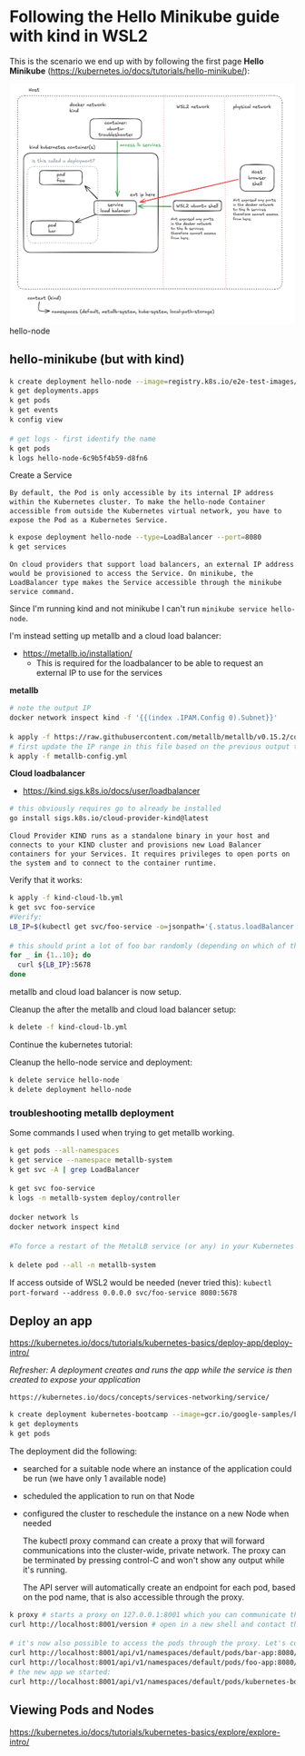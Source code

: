 # Following the Hello Minikube guide with kind in WSL2

This is the scenario we end up with by following the first page **Hello Minikube** (https://kubernetes.io/docs/tutorials/hello-minikube/):

![scenario](https://github.com/joellindberg/kubernetes-lab/raw/main/kind/kubernetes-lab-kind-02.png)
hello-node



## hello-minikube (but with kind)

~~~bash
k create deployment hello-node --image=registry.k8s.io/e2e-test-images/agnhost:2.53 -- /agnhost netexec --http-port=8080
k get deployments.apps
k get pods
k get events
k config view

# get logs - first identify the name
k get pods
k logs hello-node-6c9b5f4b59-d8fn6
~~~


Create a Service

    By default, the Pod is only accessible by its internal IP address within the Kubernetes cluster. To make the hello-node Container accessible from outside the Kubernetes virtual network, you have to expose the Pod as a Kubernetes Service.

~~~bash
k expose deployment hello-node --type=LoadBalancer --port=8080
k get services
~~~


    On cloud providers that support load balancers, an external IP address would be provisioned to access the Service. On minikube, the LoadBalancer type makes the Service accessible through the minikube service command.

Since I'm running kind and not minikube I can't run `minikube service hello-node`.

I'm instead setting up metallb and a cloud load balancer:

* https://metallb.io/installation/
    - This is required for the loadbalancer to be able to request an external IP to use for the services

**metallb**
~~~bash
# note the output IP
docker network inspect kind -f '{{(index .IPAM.Config 0).Subnet}}'

k apply -f https://raw.githubusercontent.com/metallb/metallb/v0.15.2/config/manifests/metallb-native.yaml
# first update the IP range in this file based on the previous output to match Docker's internal network for kind:
k apply -f metallb-config.yml 
~~~

**Cloud loadbalancer**

* https://kind.sigs.k8s.io/docs/user/loadbalancer

~~~bash
# this obviously requires go to already be installed
go install sigs.k8s.io/cloud-provider-kind@latest
~~~

    Cloud Provider KIND runs as a standalone binary in your host and connects to your KIND cluster and provisions new Load Balancer containers for your Services. It requires privileges to open ports on the system and to connect to the container runtime.

Verify that it works:
~~~bash
k apply -f kind-cloud-lb.yml
k get svc foo-service
#Verify:
LB_IP=$(kubectl get svc/foo-service -o=jsonpath='{.status.loadBalancer.ingress[0].ip}')

# this should print a lot of foo bar randomly (depending on which of the pods receive the request)
for _ in {1..10}; do
  curl ${LB_IP}:5678
done
~~~

metallb and cloud load balancer is now setup.

Cleanup the after the metallb and cloud load balancer setup:
~~~bash
k delete -f kind-cloud-lb.yml
~~~



Continue the kubernetes tutorial:

Cleanup the hello-node service and deployment:
~~~bash
k delete service hello-node
k delete deployment hello-node
~~~





### troubleshooting metallb deployment

Some commands I used when trying to get metallb working.

~~~bash
k get pods --all-namespaces
k get service --namespace metallb-system
k get svc -A | grep LoadBalancer

k get svc foo-service
k logs -n metallb-system deploy/controller

docker network ls
docker network inspect kind

#To force a restart of the MetalLB service (or any) in your Kubernetes cluster, especially after updating its configuration or IP pool, the cleanest way is to delete its pods—Kubernetes will automatically recreate them. This ensures the controller and speaker #components reload the latest config and reprocess any pending LoadBalancer services.

k delete pod --all -n metallb-system
~~~

If access outside of WSL2 would be needed (never tried this): `kubectl port-forward --address 0.0.0.0 svc/foo-service 8080:5678`




## Deploy an app

https://kubernetes.io/docs/tutorials/kubernetes-basics/deploy-app/deploy-intro/

*Refresher: A deployment creates and runs the app while the service is then created to expose your application*

    https://kubernetes.io/docs/concepts/services-networking/service/


~~~bash
k create deployment kubernetes-bootcamp --image=gcr.io/google-samples/kubernetes-bootcamp:v1
k get deployments
k get pods
~~~

The deployment did the following:
* searched for a suitable node where an instance of the application could be run (we have only 1 available node)
* scheduled the application to run on that Node
* configured the cluster to reschedule the instance on a new Node when needed


    The kubectl proxy command can create a proxy that will forward communications into the cluster-wide, private network. The proxy can be terminated by pressing control-C and won't show any output while it's running.

    The API server will automatically create an endpoint for each pod, based on the pod name, that is also accessible through the proxy.

~~~bash
k proxy # starts a proxy on 127.0.0.1:8001 which you can communicate through
curl http://localhost:8001/version # open in a new shell and contact the API

# it's now also possible to access the pods through the proxy. Let's connect to our foo and bar apps:
curl http://localhost:8001/api/v1/namespaces/default/pods/bar-app:8080/proxy/
curl http://localhost:8001/api/v1/namespaces/default/pods/foo-app:8080/proxy/
# the new app we started:
curl http://localhost:8001/api/v1/namespaces/default/pods/kubernetes-bootcamp-658f6cbd58-8hnt5:8080/proxy/
~~~



## Viewing Pods and Nodes

https://kubernetes.io/docs/tutorials/kubernetes-basics/explore/explore-intro/


